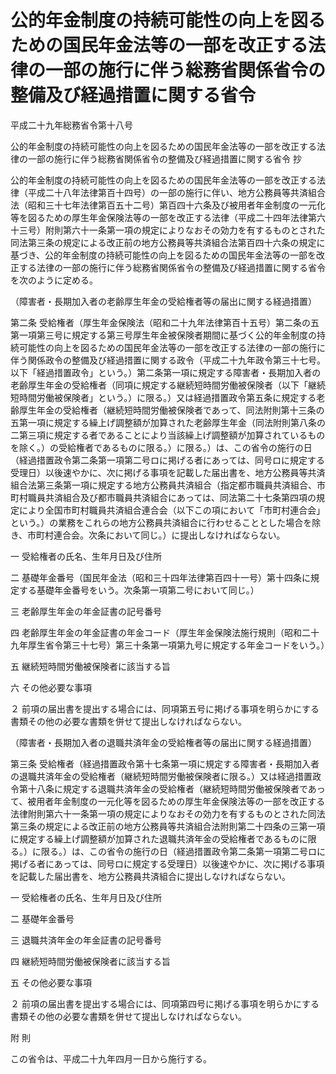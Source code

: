 # 公的年金制度の持続可能性の向上を図るための国民年金法等の一部を改正する法律の一部の施行に伴う総務省関係省令の整備及び経過措置に関する省令

平成二十九年総務省令第十八号

公的年金制度の持続可能性の向上を図るための国民年金法等の一部を改正する法律の一部の施行に伴う総務省関係省令の整備及び経過措置に関する省令 抄

公的年金制度の持続可能性の向上を図るための国民年金法等の一部を改正する法律（平成二十八年法律第百十四号）の一部の施行に伴い、地方公務員等共済組合法（昭和三十七年法律第百五十二号）第百四十六条及び被用者年金制度の一元化等を図るための厚生年金保険法等の一部を改正する法律（平成二十四年法律第六十三号）附則第六十一条第一項の規定によりなおその効力を有するものとされた同法第三条の規定による改正前の地方公務員等共済組合法第百四十六条の規定に基づき、公的年金制度の持続可能性の向上を図るための国民年金法等の一部を改正する法律の一部の施行に伴う総務省関係省令の整備及び経過措置に関する省令を次のように定める。

（障害者・長期加入者の老齢厚生年金の受給権者等の届出に関する経過措置）

第二条 受給権者（厚生年金保険法（昭和二十九年法律第百十五号）第二条の五第一項第三号に規定する第三号厚生年金被保険者期間に基づく公的年金制度の持続可能性の向上を図るための国民年金法等の一部を改正する法律の一部の施行に伴う関係政令の整備及び経過措置に関する政令（平成二十九年政令第三十七号。以下「経過措置政令」という。）第二条第一項に規定する障害者・長期加入者の老齢厚生年金の受給権者（同項に規定する継続短時間労働被保険者（以下「継続短時間労働被保険者」という。）に限る。）又は経過措置政令第五条に規定する老齢厚生年金の受給権者（継続短時間労働被保険者であって、同法附則第十三条の五第一項に規定する繰上げ調整額が加算された老齢厚生年金（同法附則第八条の二第三項に規定する者であることにより当該繰上げ調整額が加算されているものを除く。）の受給権者であるものに限る。）に限る。）は、この省令の施行の日（経過措置政令第二条第一項第二号ロに掲げる者にあっては、同号ロに規定する受理日）以後速やかに、次に掲げる事項を記載した届出書を、地方公務員等共済組合法第三条第一項に規定する地方公務員共済組合（指定都市職員共済組合、市町村職員共済組合及び都市職員共済組合にあっては、同法第二十七条第四項の規定により全国市町村職員共済組合連合会（以下この項において「市町村連合会」という。）の業務をこれらの地方公務員共済組合に行わせることとした場合を除き、市町村連合会。次条において同じ。）に提出しなければならない。

一 受給権者の氏名、生年月日及び住所

二 基礎年金番号（国民年金法（昭和三十四年法律第百四十一号）第十四条に規定する基礎年金番号をいう。次条第一項第二号において同じ。）

三 老齢厚生年金の年金証書の記号番号

四 老齢厚生年金の年金証書の年金コード（厚生年金保険法施行規則（昭和二十九年厚生省令第三十七号）第三十条第一項第九号に規定する年金コードをいう。）

五 継続短時間労働被保険者に該当する旨

六 その他必要な事項

２ 前項の届出書を提出する場合には、同項第五号に掲げる事項を明らかにする書類その他の必要な書類を併せて提出しなければならない。

（障害者・長期加入者の退職共済年金の受給権者等の届出に関する経過措置）

第三条 受給権者（経過措置政令第十七条第一項に規定する障害者・長期加入者の退職共済年金の受給権者（継続短時間労働被保険者に限る。）又は経過措置政令第十八条に規定する退職共済年金の受給権者（継続短時間労働被保険者であって、被用者年金制度の一元化等を図るための厚生年金保険法等の一部を改正する法律附則第六十一条第一項の規定によりなおその効力を有するものとされた同法第三条の規定による改正前の地方公務員等共済組合法附則第二十四条の三第一項に規定する繰上げ調整額が加算された退職共済年金の受給権者であるものに限る。）に限る。）は、この省令の施行の日（経過措置政令第二条第一項第二号ロに掲げる者にあっては、同号ロに規定する受理日）以後速やかに、次に掲げる事項を記載した届出書を、地方公務員共済組合に提出しなければならない。

一 受給権者の氏名、生年月日及び住所

二 基礎年金番号

三 退職共済年金の年金証書の記号番号

四 継続短時間労働被保険者に該当する旨

五 その他必要な事項

２ 前項の届出書を提出する場合には、同項第四号に掲げる事項を明らかにする書類その他の必要な書類を併せて提出しなければならない。

附 則

この省令は、平成二十九年四月一日から施行する。
